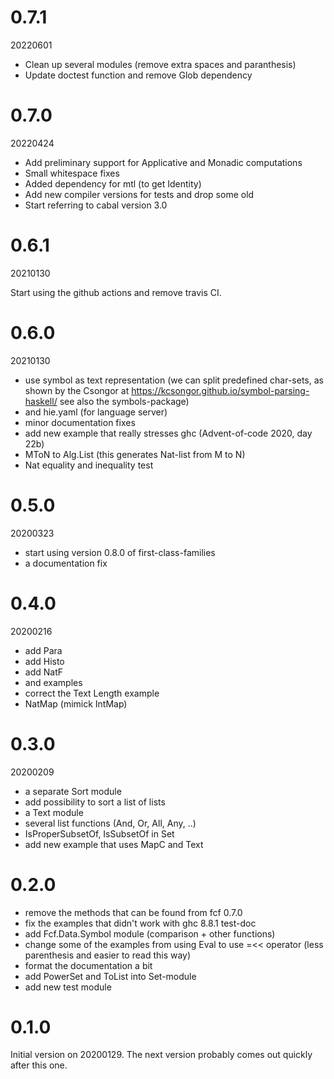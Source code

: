 
# 0.7.1

20220601

 - Clean up several modules (remove extra spaces and paranthesis)
 - Update doctest function and remove Glob dependency

# 0.7.0

20220424

 - Add preliminary support for Applicative and Monadic computations
 - Small whitespace fixes
 - Added dependency for mtl (to get Identity)
 - Add new compiler versions for tests and drop some old
 - Start referring to cabal version 3.0

# 0.6.1

20210130

Start using the github actions and remove travis CI.

# 0.6.0

20210130

 - use symbol as text representation (we can split predefined char-sets, as shown
   by the Csongor at https://kcsongor.github.io/symbol-parsing-haskell/ see also
   the symbols-package)
 - and hie.yaml (for language server)
 - minor documentation fixes
 - add new example that really stresses ghc (Advent-of-code 2020, day 22b)
 - MToN to Alg.List (this generates Nat-list from M to N)
 - Nat equality and inequality test

# 0.5.0

20200323

 - start using version 0.8.0 of first-class-families
 - a documentation fix

# 0.4.0

20200216

 - add Para
 - add Histo
 - add NatF
 - and examples 
 - correct the Text Length example
 - NatMap (mimick IntMap)

# 0.3.0

20200209

 - a separate Sort module
 - add possibility to sort a list of lists
 - a Text module
 - several list functions (And, Or, All, Any, ..)
 - IsProperSubsetOf, IsSubsetOf in Set
 - add new example that uses MapC and Text

# 0.2.0

 - remove the methods that can be found from fcf 0.7.0
 - fix the examples that didn't work with ghc 8.8.1 test-doc
 - add Fcf.Data.Symbol module (comparison + other functions)
 - change some of the examples from using Eval to use =<< operator
   (less parenthesis and easier to read this way)
 - format the documentation a bit
 - add PowerSet and ToList into Set-module
 - add new test module

# 0.1.0

Initial version on 20200129. The next version probably comes out quickly after 
this one.
